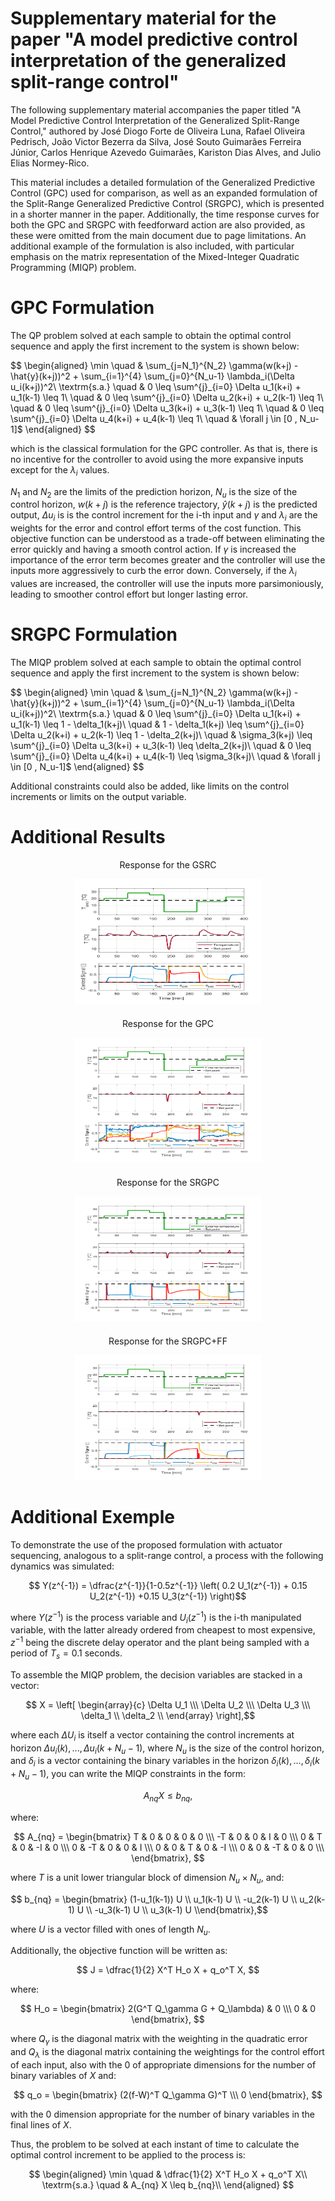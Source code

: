 # Supplementary material for the paper "A model predictive control interpretation of the generalized split-range control"

The following supplementary material accompanies the paper titled "A Model Predictive Control Interpretation of the Generalized Split-Range Control," authored by José Diogo Forte de Oliveira Luna, Rafael Oliveira Pedrisch, João Victor Bezerra da Silva, José Souto Guimarães Ferreira Júnior, Carlos Henrique Azevedo Guimarães, Kariston Dias Alves, and Julio Elias Normey-Rico.

This material includes a detailed formulation of the Generalized Predictive Control (GPC) used for comparison, as well as an expanded formulation of the Split-Range Generalized Predictive Control (SRGPC), which is presented in a shorter manner in the paper. Additionally, the time response curves for both the GPC and SRGPC with feedforward action are also provided, as these were omitted from the main document due to page limitations. An additional example of the formulation is also included, with particular emphasis on the matrix representation of the Mixed-Integer Quadratic Programming (MIQP) problem.

# GPC Formulation

The QP problem solved at each sample to obtain the optimal control sequence and apply the first increment to the system is shown below:

$$
\begin{aligned}
\min \quad & \sum_{j=N_1}^{N_2} \gamma(w(k+j) - \hat{y}(k+j))^2 +  \sum_{i=1}^{4}  \sum_{j=0}^{N_u-1}  \lambda_i(\Delta u_i(k+j))^2\\
\textrm{s.a.} \quad & 0 \leq \sum^{j}_{i=0} \Delta u_1(k+i) + u_1(k-1) \leq 1\\
\quad & 0 \leq \sum^{j}\_{i=0} \Delta u_2(k+i) + u_2(k-1) \leq 1\\
\quad & 0 \leq \sum^{j}\_{i=0} \Delta u_3(k+i) + u_3(k-1) \leq 1\\
\quad & 0 \leq \sum^{j}\_{i=0} \Delta u_4(k+i) + u_4(k-1) \leq 1\\
\quad & \forall j \in [0 , N_u-1]$
\end{aligned}
$$

which is the classical formulation for the GPC controller. As that is, there is no incentive for the controller to avoid using the more expansive inputs except for the $\lambda_i$ values.

$N_1$ and $N_2$ are the limits of the prediction horizon, $N_u$ is the size of the control horizon, $w(k+j)$ is the reference trajectory, $\hat{y}(k+j)$ is the predicted output, $\Delta u_i$ is is the control increment for the i-th input and $\gamma$ and $\lambda_i$ are the weights for the error and control effort terms of the cost function. This objective function can be understood as a trade-off between eliminating the error quickly and having a smooth control action. If $\gamma$ is increased the importance of the error term becomes greater and the controller will use the inputs more aggressively to curb the error down. Conversely, if the $\lambda_i$ values are increased, the controller will use the inputs more parsimoniously, leading to smoother control effort but longer lasting error.

# SRGPC Formulation

The MIQP problem solved at each sample to obtain the optimal control sequence and apply the first increment to the system is shown below:

$$
\begin{aligned}
\min \quad & \sum_{j=N_1}^{N_2} \gamma(w(k+j) - \hat{y}(k+j))^2 +  \sum_{i=1}^{4}  \sum_{j=0}^{N_u-1}  \lambda_i(\Delta u_i(k+j))^2\\
\textrm{s.a.} \quad & 0 \leq \sum^{j}_{i=0} \Delta u_1(k+i) + u_1(k-1) \leq 1 - \delta_1(k+j)\\
\quad & 1 - \delta_1(k+j) \leq \sum^{j}\_{i=0} \Delta u_2(k+i) + u_2(k-1) \leq 1 - \delta_2(k+j)\\
\quad & \sigma_3(k+j) \leq \sum^{j}\_{i=0} \Delta u_3(k+i) + u_3(k-1) \leq \delta_2(k+j)\\
\quad & 0 \leq \sum^{j}\_{i=0} \Delta u_4(k+i) + u_4(k-1) \leq \sigma_3(k+j)\\
\quad & \forall j \in [0 , N_u-1]$
\end{aligned}
$$

Additional constraints could also be added, like limits on the control increments or limits on the output variable.


# Additional Results


<div style="text-align: center; margin-bottom: 20px;">
  <p>Response for the GSRC</p>
  <img src="./images/GSRC.png" alt="Texto Alternativo" width="300" height="200">
</div>

<div style="text-align: center; margin-bottom: 20px;">
  <p>Response for the GPC</p>
  <img src="./images/respGPC.png" alt="Texto Alternativo" width="300" height="200">
</div>

<div style="text-align: center; margin-bottom: 20px;">
  <p>Response for the SRGPC</p>
  <img src="./images/respSRGPC.png" alt="Texto Alternativo" width="300" height="200">
</div>

<div style="text-align: center; margin-bottom: 20px;">
  <p>Response for the SRGPC+FF</p>
  <img src="./images/respSRGPCFF.png" alt="Texto Alternativo" width="300" height="200">
</div>


# Additional Exemple

To demonstrate the use of the proposed formulation with actuator sequencing, analogous to a split-range control, a process with the following dynamics was simulated:

$$    Y(z^{-1}) = \dfrac{z^{-1}}{1-0.5z^{-1}} \left( 0.2 U_1(z^{-1}) + 0.15 U_2(z^{-1}) +0.15 U_3(z^{-1}) \right)$$

where $Y(z^{-1})$ is the process variable and $U_i(z^{-1})$ is the i-th manipulated variable, with the latter already ordered from cheapest to most expensive, $z^{-1}$ being the discrete delay operator and the plant being sampled with a period of $T_s = 0.1$ seconds.

To assemble the MIQP problem, the decision variables are stacked in a vector:

$$ X = \left[
\begin{array}{c}
\Delta U_1 \\\
\Delta U_2 \\\
\Delta U_3 \\\
\delta_1 \\
\delta_2 \\
\end{array}
\right],$$

where each $\Delta U_i$ is itself a vector containing the control increments at horizon $\Delta u_i(k), ... , \Delta u_i (k+N_u-1)$, where $N_u$ is the size of the control horizon, and $\delta_i$ is a vector containing the binary variables in the horizon $\delta_i(k), ..., \delta_i (k+N_u-1)$, you can write the MIQP constraints in the form:


   $$ A_{nq} X \leq b_{nq},$$

where: 

$$
    A_{nq} = \begin{bmatrix}
T & 0 & 0 & 0 & 0 \\\
-T & 0 & 0 & I & 0 \\\
0 & T & 0 & -I & 0 \\\
0 & -T & 0 & 0 & I \\\
0 & 0 & T & 0 & -I \\\
0 & 0 & -T & 0 & 0 \\\
\end{bmatrix}, 
$$

where $T$ is a unit lower triangular block of dimension $N_u \times N_u$, and: 

$$ b_{nq} = \begin{bmatrix} (1-u_1(k-1)) U \\ u_1(k-1) U \\ -u_2(k-1) U \\ u_2(k-1) U \\ -u_3(k-1) U \\ u_3(k-1) U \\end{bmatrix},$$

where $U$ is a vector filled with ones of length $N_u$.

Additionally, the objective function will be written as:

$$
    J = \dfrac{1}{2} X^T H_o X + q_o^T X,
$$

where:

$$
   H_o = \begin{bmatrix}
2(G^T Q_\gamma G + Q_\lambda) & 0 \\\
0 & 0
\end{bmatrix}, 
$$

where $Q_\gamma$ is the diagonal matrix with the weighting in the quadratic error and $Q_\lambda$ is the diagonal matrix containing the weightings for the control effort of each input, also with the $0$ of appropriate dimensions for the number of binary variables of $X$ and:

$$
   q_o = \begin{bmatrix}
(2(f-W)^T Q_\gamma G)^T \\\ 0
\end{bmatrix}, 
$$

with the $0$ dimension appropriate for the number of binary variables in the final lines of $X$.

Thus, the problem to be solved at each instant of time to calculate the optimal control increment to be applied to the process is:

$$
\begin{aligned}
\min \quad & \dfrac{1}{2} X^T H_o X + q_o^T X\\
\textrm{s.a.} \quad & A_{nq} X \leq b_{nq}\\
\end{aligned}
$$



